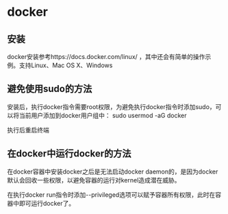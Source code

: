 # docker

## 安装

docker安装参考https://docs.docker.com/linux/ ，其中还会有简单的操作示例。支持Linux、Mac OS X、Windows

## 避免使用sudo的方法

安装后，执行docker指令需要root权限，为避免执行docker指令时添加sudo，可以将当前用户添加到docker用户组中：
sudo usermod -aG docker <user>

执行后重启终端

## 在docker中运行docker的方法

在docker容器中安装docker之后是无法启动docker daemon的，是因为docker默认会回收一些权限，以避免容器的运行对kernel造成潜在威胁。

在执行docker run指令时添加--privileged选项可以赋予容器所有权限，此时在容器中即可运行docker了。